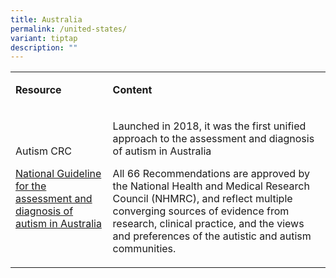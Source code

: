```yaml
---
title: Australia
permalink: /united-states/
variant: tiptap
description: ""
---
```

<p></p>
<table style="minWidth: 50px">
<colgroup>
<col>
<col>
</colgroup>
<tbody>
<tr>
<td rowspan="1" colspan="1">
<p><strong>Resource</strong>
</p>
</td>
<td rowspan="1" colspan="1">
<p><strong>Content</strong>
</p>
</td>
</tr>
<tr>
<td rowspan="1" colspan="1">
<p>Autism CRC</p>
<p><a href="https://www.autismcrc.com.au/best-practice/assessment-and-diagnosis" rel="noopener nofollow" target="_blank">National Guideline for the assessment and diagnosis of autism in Australia</a>
</p>
</td>
<td rowspan="1" colspan="1">
<p>Launched in 2018, it was the first unified approach to the assessment
and diagnosis of autism in Australia</p>
<p></p>
<p>All 66 Recommendations are approved by the National Health and Medical
Research Council (NHMRC), and reflect multiple converging sources of evidence
from research, clinical practice, and the views and preferences of the
autistic and autism communities.</p>
</td>
</tr>
</tbody>
</table>
<p></p>